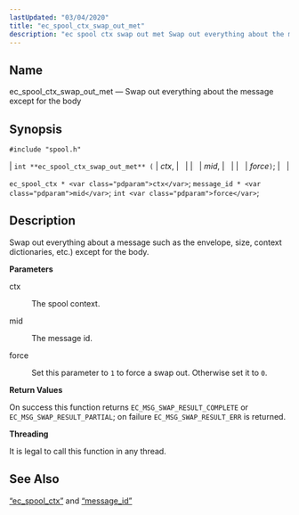 ```yaml
---
lastUpdated: "03/04/2020"
title: "ec_spool_ctx_swap_out_met"
description: "ec spool ctx swap out met Swap out everything about the message except for the body int ec spool ctx swap out met ctx mid force ec spool ctx ctx message id mid int force Swap out everything about a message such as the envelope size context dictionaries etc except..."
---
```


<a name="apis.ec_spool_ctx_swap_out_met"></a> 
## Name

ec_spool_ctx_swap_out_met — Swap out everything about the message except for the body

## Synopsis

`#include "spool.h"`

| `int **ec_spool_ctx_swap_out_met** (` | <var class="pdparam">ctx</var>, |   |
|   | <var class="pdparam">mid</var>, |   |
|   | <var class="pdparam">force</var>`)`; |   |

`ec_spool_ctx * <var class="pdparam">ctx</var>`;
`message_id * <var class="pdparam">mid</var>`;
`int <var class="pdparam">force</var>`;<a name="idp62483744"></a> 
## Description

Swap out everything about a message such as the envelope, size, context dictionaries, etc.) except for the body.

**<a name="idp62485040"></a> Parameters**

<dl class="variablelist">

<dt>ctx</dt>

<dd>

The spool context.

</dd>

<dt>mid</dt>

<dd>

The message id.

</dd>

<dt>force</dt>

<dd>

Set this parameter to `1` to force a swap out. Otherwise set it to `0`.

</dd>

</dl>

**<a name="idp62492320"></a> Return Values**

On success this function returns `EC_MSG_SWAP_RESULT_COMPLETE` or `EC_MSG_SWAP_RESULT_PARTIAL`; on failure `EC_MSG_SWAP_RESULT_ERR` is returned.

**<a name="idp62494624"></a> Threading**

It is legal to call this function in any thread.

<a name="idp62495728"></a> 
## See Also

[“ec_spool_ctx”](/momentum/3/3-api/structs-ec-spool-ctx) and [“message_id”](/momentum/3/3-api/structs-message-id)